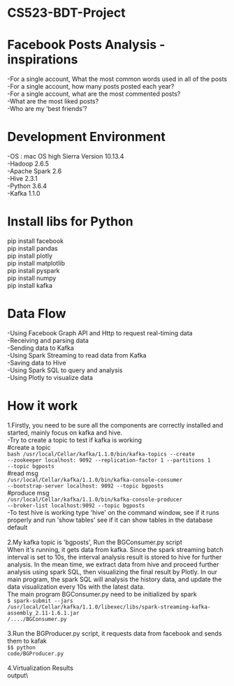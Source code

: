 # CS523-BDT-Project
# Facebook Posts Analysis - inspirations
-For a single account, What the most common words used in all of the posts</br>
-For a single account, how many posts posted each year?</br>
-For a single account, what are the most commented posts?</br>
-What are the most liked posts?</br>
-Who are my ‘best friends’?

# Development Environment 
-OS : mac OS high Sierra Version 10.13.4 </br>
-Hadoop 2.6.5 </br>
-Apache Spark 2.6 </br>
-Hive 2.3.1 </br>
-Python 3.6.4 </br>
-Kafka 1.1.0

# Install libs for Python
pip install facebook</br>
pip install pandas</br>
pip install plotly</br>
pip install matplotlib</br>
pip install pyspark</br>
pip install numpy</br>
pip install kafka</br>

# Data Flow
-Using Facebook Graph API and Http to request real-timing data</br>
-Receiving and parsing data </br>
-Sending data to Kafka</br>
-Using Spark Streaming to read data from Kafka</br>
-Saving data to Hive</br>
-Using Spark SQL to query and analysis</br>
-Using Plotly to visualize data</br>

# How it work
1.Firstly, you need to be sure all the components are correctly installed and started, mainly focus on kafka and hive.</br>
-Try to create a topic to test if kafka is working </br>
#create a topic</br>
<code>bash /usr/local/Cellar/kafka/1.1.0/bin/kafka-topics --create --zookeeper localhost: 9092 --replication-factor 1 --partitions 1 --topic bgposts </code> </br>
#read msg</br>
<code>/usr/local/Cellar/kafka/1.1.0/bin/kafka-console-consumer --bootstrap-server localhost: 9092 --topic bgposts </code></br> 
#produce msg</br>
<code>/usr/local/Cellar/kafka/1.1.0/bin/kafka-console-producer --broker-list localhost:9092 --topic bgposts</code> </br>
-To test hive is working type 'hive' on the command window, see if it runs properly and run 'show tables' see if it can show tables in the  database default</br>
</br>2.My kafka topic is 'bgposts', Run the BGConsumer.py script </br>
When it's running, it gets data from kafka. Since the spark streaming batch interval is set to 10s, the interval analysis result is stored to hive for further analysis. In the mean time, we extract data from hive and proceed further analysis using spark SQL, then visualizing the final result by Plotly. In our main program, the spark SQL will analysis the history data, and update the data visualization every 10s with the latest data.</br>
The main program BGConsumer.py need to be initialized by spark</br>
<code>$ spark-submit --jars /usr/local/Cellar/kafka/1.1.0/libexec/libs/spark-streaming-kafka-assembly_2.11-1.6.1.jar /..../BGConsumer.py</code></br>
</br>3.Run the BGProducer.py script, it requests data from facebook and sends them to kafak</br>
<code>$$ python code/BGProducer.py</code></br>
</br>4.Virtualization Results</br>
output\
